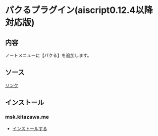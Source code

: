 # パクるプラグイン(aiscript0.12.4以降対応版)

## 内容
ノートメニューに【パクる】を追加します。

## ソース
[リンク](https://github.com/elysion-pre/MisskeyPlugins/blob/main/src/pakuru.is)

## インストール

### msk.kitazawa.me
- [インストールする](https://msk.kitazawa.me/install-extentions?url=https://elysion-pre.github.io/MisskeyPlugins/json/pakuru.json&hash=d1cb762e507deb7eb1d0ceabe47bc4919fec8125cc1326fc75040aa6a9dab41fa0ba8db954e70161f8d55d09c4175a547fa965dcf74837d566384dcc32f1eebf)